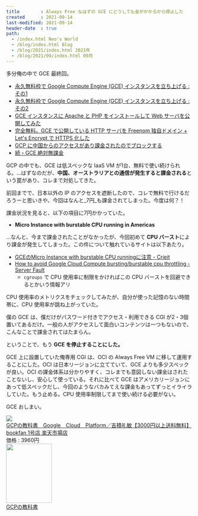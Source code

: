 ```yaml
---
title        : Always Free なはずの GCE にどうしても金がかかるから停止した
created      : 2021-09-14
last-modified: 2021-09-14
header-date  : true
path:
  - /index.html Neo's World
  - /blog/index.html Blog
  - /blog/2021/index.html 2021年
  - /blog/2021/09/index.html 09月
---
```


多分俺の中で GCE 最終回。

- [永久無料枠で Google Compute Engine (GCE) インスタンスを立ち上げる : その1](/blog/2019/08/01-01.html)
- [永久無料枠で Google Compute Engine (GCE) インスタンスを立ち上げる : その2](/blog/2019/08/02-01.html)
- [GCE インスタンスに Apache と PHP をインストールして Web サーバを公開してみた](/blog/2019/12/13-01.html)
- [完全無料。GCE で公開している HTTP サーバを Freenom 独自ドメイン + Let's Encrypt で HTTPS 化した](/blog/2020/06/15-01.html)
- [GCP に中国からのアクセスがあり課金されたのでブロックする](/blog/2020/09/09-01.html)
- [続・GCE 絶対無課金](/blog/2021/07/30-01.html)

GCP の中でも、GCE は低スペックな IaaS VM が1台、無料で使い続けられる。…はずなのだが、**中国、オーストラリアとの通信が発生すると課金される**という罠があり、コレまで対処してきた。

前回までで、日本以外の IP のアクセスを遮断したので、コレで無料で行けるだろうーと思いきや、今回はなんと_7円_も課金されてしまった。今度は何？！

課金状況を見ると、以下の項目に7円かかっていた。

- **Micro Instance with burstable CPU running in Americas**

…なんと、今まで課金されたことがなかったが、今回初めて **CPU バースト**により課金が発生してしまった。この件について触れているサイトは以下あたり。

- [GCEのMicro Instance with burstable CPU runningに注意 - Crieit](https://crieit.net/posts/GCE-Micro-Instance-with-burstable-CPU-running)
- [How to avoid Google Cloud Compute bursting/burstable cpu throttling - Server Fault](https://serverfault.com/questions/776117/how-to-avoid-google-cloud-compute-bursting-burstable-cpu-throttling/820283)
  - `cgroups` で CPU 使用率に制限をかければこの CPU バーストを回避できるとかいう情報アリ

CPU 使用率のメトリクスをチェックしてみたが、自分が使った記憶のない時間帯に、CPU 使用率が跳ね上がっていた。

僕の GCE は、僕だけがパスワード付きでアクセス・利用できる CGI が2・3個置いてあるだけ。一般の人がアクセスして面白いコンテンツは一つもないので、こんなことで課金されてはたまらん。

ということで、もう **GCE を停止することにした。**

GCE 上に設置していた俺専用 CGI は、OCI の Always Free VM に移して運用することにした。OCI は日本リージョンに立てていて、GCE よりも多少スペックが良い。OCI の課金体系は分かりやすく、コレまでも意図しない課金はされたことないし、安心して使っている。それに比べて GCE はアメリカリージョンにあって低スペックだし、今回のようなバカみてえな課金もあってずっとイライラしていた。もう止める。CPU 使用率制限してまで使い続ける必要がない。

GCE おしまい。

<div class="ad-rakuten">
  <div class="ad-rakuten-image">
    <a href="https://hb.afl.rakuten.co.jp/hgc/g00rd1d2.waxyc436.g00rd1d2.waxyde08/?pc=https%3A%2F%2Fitem.rakuten.co.jp%2Fbooxstore%2Fbk-4865941959%2F&amp;m=http%3A%2F%2Fm.rakuten.co.jp%2Fbooxstore%2Fi%2F12339595%2F">
      <img src="https://thumbnail.image.rakuten.co.jp/@0_mall/booxstore/cabinet/00965/bk4865941959.jpg?_ex=128x128">
    </a>
  </div>
  <div class="ad-rakuten-info">
    <div class="ad-rakuten-title">
      <a href="https://hb.afl.rakuten.co.jp/hgc/g00rd1d2.waxyc436.g00rd1d2.waxyde08/?pc=https%3A%2F%2Fitem.rakuten.co.jp%2Fbooxstore%2Fbk-4865941959%2F&amp;m=http%3A%2F%2Fm.rakuten.co.jp%2Fbooxstore%2Fi%2F12339595%2F">GCPの教科書　Google　Cloud　Platform／吉積礼敏【3000円以上送料無料】</a>
    </div>
    <div class="ad-rakuten-shop">
      <a href="https://hb.afl.rakuten.co.jp/hgc/g00rd1d2.waxyc436.g00rd1d2.waxyde08/?pc=https%3A%2F%2Fwww.rakuten.co.jp%2Fbooxstore%2F&amp;m=http%3A%2F%2Fm.rakuten.co.jp%2Fbooxstore%2F">bookfan 1号店 楽天市場店</a>
    </div>
    <div class="ad-rakuten-price">価格 : 3960円</div>
  </div>
</div>

<div class="ad-amazon">
  <div class="ad-amazon-image">
    <a href="https://www.amazon.co.jp/dp/B07S1LG1Y1?tag=neos21-22&amp;linkCode=osi&amp;th=1&amp;psc=1">
      <img src="https://m.media-amazon.com/images/I/51o4lhZcgXL._SL160_.jpg" width="123" height="160">
    </a>
  </div>
  <div class="ad-amazon-info">
    <div class="ad-amazon-title">
      <a href="https://www.amazon.co.jp/dp/B07S1LG1Y1?tag=neos21-22&amp;linkCode=osi&amp;th=1&amp;psc=1">GCPの教科書</a>
    </div>
  </div>
</div>
